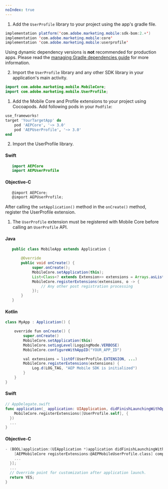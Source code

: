 ```yaml
---
noIndex: true
---
```


<Variant platform="android" task="add" repeat="5"/>

1. Add the `UserProfile` library to your project using the app's gradle file.

```java
implementation platform('com.adobe.marketing.mobile:sdk-bom:2.+')
implementation 'com.adobe.marketing.mobile:core'
implementation 'com.adobe.marketing.mobile:userprofile'
```

<InlineNestedAlert variant="warning" header="false" iconPosition="left">

Using dynamic dependency versions is **not** recommended for production apps. Please read the [managing Gradle dependencies guide](../resources/manage-gradle-dependencies.md) for more information.

</InlineNestedAlert>

2. Import the `UserProfile` library and any other SDK library in your application's main activity.

```java
import com.adobe.marketing.mobile.MobileCore;
import com.adobe.marketing.mobile.UserProfile;
```

<Variant platform="ios" task="add" repeat="7"/>

1. Add the Mobile Core and Profile extensions to your project using Cocoapods. Add following pods in your `Podfile`:

```ruby
use_frameworks!
target 'YourTargetApp' do
    pod 'AEPCore', '~> 3.0'
    pod 'AEPUserProfile', '~> 3.0'
end
```

2. Import the UserProfile library.

#### Swift

```swift
   import AEPCore
   import AEPUserProfile
```

#### Objective-C

```objectivec
   @import AEPCore;
   @import AEPUserProfile;
```

<Variant platform="android" task="register" repeat="5"/>

After calling the `setApplication()` method in the `onCreate()` method, register the UserProfile extension.

1. The `UserProfile` extension must be registered with Mobile Core before calling an `UserProfile` API.

#### Java

```java
   public class MobileApp extends Application {

       @Override
       public void onCreate() {
            super.onCreate();
            MobileCore.setApplication(this);
            List<Class<? extends Extension>> extensions = Arrays.asList(UserProfile.EXTENSION, ...);
            MobileCore.registerExtensions(extensions, o -> {
                // Any other post registration processing
            });
       }
   }
```

#### Kotlin

```java
class MyApp : Application() {

    override fun onCreate() {
        super.onCreate()
        MobileCore.setApplication(this)
        MobileCore.setLogLevel(LoggingMode.VERBOSE)
        MobileCore.configureWithAppID("YOUR_APP_ID")

        val extensions = listOf(UserProfile.EXTENSION, ...)
        MobileCore.registerExtensions(extensions) {
            Log.d(LOG_TAG, "AEP Mobile SDK is initialized")
        }
    }
}
```

<Variant platform="ios" task="register" repeat="1"/>

#### Swift

```swift
// AppDelegate.swift
func application(_ application: UIApplication, didFinishLaunchingWithOptions launchOptions: [UIApplication.LaunchOptionsKey: Any]?) -> Bool {
    MobileCore.registerExtensions([UserProfile.self], {
  })
  ...
}
```

#### Objective-C

```objectivec
- (BOOL)application:(UIApplication *)application didFinishLaunchingWithOptions:(NSDictionary *)launchOptions {
    [AEPMobileCore registerExtensions:@AEPMobileUserProfile.class] completion:^{
    ...
  }];
  ...
  // Override point for customization after application launch.
  return YES;
}
```
